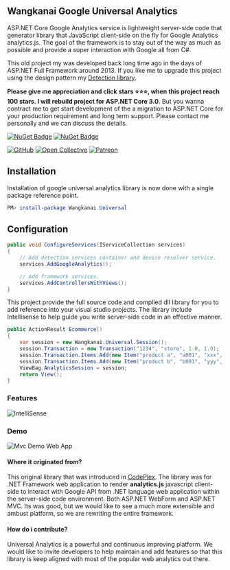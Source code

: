 ## Wangkanai Google Universal Analytics

ASP.NET Core Google Analytics service is lightweight server-side code that generator library that JavaScript client-side on the fly for Google Analytics analytics.js. The goal of the framework is to stay out of the way as much as possible and provide a super interaction with Google all from C#.

This old project my was developed back long time ago in the days of ASP.NET Full Framework around 2013. If you like me to upgrade this project using the design pattern my [Detection library](https://github.com/wangkanai/Detection). 

**Please give me appreciation and click stars :star::star::star:, when this project reach 100 stars. I will rebuild project for ASP.NET Core 3.0**.
But you wanna contract me to get start development of the a migration to ASP.NET Core for your production requirement and long term support. Please contact me personally and we can discuss the details.  

[![NuGet Badge](https://buildstats.info/nuget/wangkanai.universal)](https://www.nuget.org/packages/wangkanai.universal)
[![NuGet Badge](https://buildstats.info/nuget/wangkanai.universal?includePreReleases=true)](https://www.nuget.org/packages/wangkanai.universal)

[![GitHub](https://img.shields.io/github/license/wangkanai/wangkanai)](https://github.com/wangkanai/wangkanai/blob/dev/LICENSE)
[![Open Collective](https://img.shields.io/badge/open%20collective-support%20me-3385FF.svg)](https://opencollective.com/wangkanai)
[![Patreon](https://img.shields.io/badge/patreon-support%20me-d9643a.svg)](https://www.patreon.com/wangkanai)

## Installation

Installation of google universal analytics library is now done with a single package reference point.

```powershell
PM> install-package Wangkanai.Universal
```
## Configuration

```c#
public void ConfigureServices(IServiceCollection services)
{
    // Add detection services container and device resolver service.
    services.AddGoogleAnalytics();

    // Add framework services.
    services.AddControllersWithViews();
}
```

This project provide the full source code and complied dll library for you to add reference into your visual studio projects. The library include Intellisense to help guide you write server-side code in an effective manner.

```csharp
public ActionResult Ecommerce()
{
    var session = new Wangkanai.Universal.Session();
    session.Transaction = new Transaction("1234", "store", 1.0, 1.0);
    session.Transaction.Items.Add(new Item("product a", "a001", "xxx", 2.0, 1));
    session.Transaction.Items.Add(new Item("product b", "b001", "yyy", 3.0, 2));
    ViewBag.AnalyticsSession = session;
    return View();
}
```

### Features

![IntelliSense](https://raw.githubusercontent.com/wangkanai/wangkanai/main/universal/asset/vs-intellisense.png)

### Demo

![Mvc Demo Web App](https://raw.githubusercontent.com/wangkanai/wangkanai/main/universal/asset/web-sample.png)

#### Where it originated from?
This original library that was introduced in [CodePlex](https://archive.codeplex.com/?p=universalanalytics). The library was for .NET Framework web application to render **analytics.js** javascript client-side to interact with Google API from .NET language web application within the server-side code environment. Both ASP.NET WebForm and ASP.NET MVC. Its was good, but we would like to see a much more extensible and ambust platform, so we are rewriting the entire framework.

#### How do i contribute?
Universal Analytics is a powerful and continuous improving platform. We would like to invite developers to help maintain and add features so that this library is keep aligned with most of the popular web analytics out there. 

